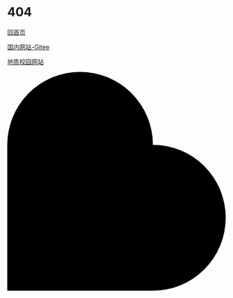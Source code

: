 # 404

[回首页](/Readme)

[国内网站-Gitee](https://tigerhall.gitee.io/blog)

[地质校园网站](https://tigerhall.gitee.io)

<link rel="stylesheet" href="./assect/css/xin.css" type="text/css" />

<div alt="爱心图标">
<svg class="heart-loader" xmlns:rdf="http://www.w3.org/1999/02/22-rdf-syntax-ns#" xmlns:svg="http://www.w3.org/2000/svg" xmlns="http://www.w3.org/2000/svg" xmlns:xlink="http://www.w3.org/1999/xlink" viewBox="0 0 90 90" version="1.1">
  <g class="heart-loader__group">
    - <path class="heart-loader__square" stroke-width="1" fill="none" d="M0,30 0,90 60,90 60,30z"/>
    - <path class="heart-loader__circle m--left" stroke-width="1" fill="none" d="M60,60 a30,30 0 0,1 -60,0 a30,30 0 0,1 60,0"/>
    - <path class="heart-loader__circle m--right" stroke-width="1" fill="none" d="M60,60 a30,30 0 0,1 -60,0 a30,30 0 0,1 60,0"/>
    - <path class="heart-loader__heartPath" stroke-width="2" d="M60,30 a30,30 0 0,1 0,60 L0,90 0,30 a30,30 0 0,1 60,0" />
  </g>
</svg>
</div>
